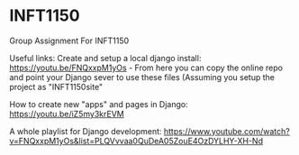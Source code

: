 # INFT1150
Group Assignment For INFT1150

Useful links:
Create and setup a local django install:
https://youtu.be/FNQxxpM1yOs  -   From here you can copy the online repo and point your Django sever to use these files (Assuming you setup the project as "INFT1150site"

How to create new "apps" and pages in Django:
https://youtu.be/iZ5my3krEVM

A whole playlist for Django development:
https://www.youtube.com/watch?v=FNQxxpM1yOs&list=PLQVvvaa0QuDeA05ZouE4OzDYLHY-XH-Nd
